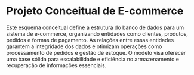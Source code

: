 # Projeto Conceitual de E-commerce

Este esquema conceitual define a estrutura do banco de dados para um sistema de e-commerce, organizando entidades como clientes, produtos, pedidos e formas de pagamento. As relações entre essas entidades garantem a integridade dos dados e otimizam operações como processamento de pedidos e gestão de estoque. O modelo visa oferecer uma base sólida para escalabilidade e eficiência no armazenamento e recuperação de informações essenciais.
